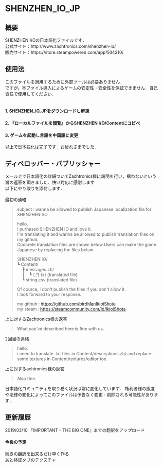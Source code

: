 # SHENZHEN_IO_JP
<h2>概要</h2>
SHENZHEN I/Oの日本語化ファイルです．<br>
公式サイト：http://www.zachtronics.com/shenzhen-io/<br>
販売サイト：https://store.steampowered.com/app/504210/</br>
<h2>使用法</h2>
このファイルを適用するために外部ツールは必要ありません．<br>
ですが，本ファイル導入によるゲームの安定性・安全性を保証できません．自己責任で使用してください．<br><br>

<h4>1. SHENZHEN_IO_JPをダウンロードし解凍</h4>
<h4>2. 『ローカルファイルを閲覧』からSHENZHEN I/O/Contentにコピペ</h4>
<h4>3. ゲームを起動し言語を中国語に変更</h4>
以上で日本語化は完了です．お疲れさまでした．
<h2>ディベロッパー・パブリッシャー</h2>
メール上で日本語化の詳細ついてZachtronics様に説明を行い，構わないという旨の返答を頂きました．快い対応に感謝します<br>
以下にやり取りを添付します．<br><br>
最初の連絡

>subject : wanna be allowed to publish Japanese localization file for SHENZHEN I/O<br>
>
>hello.<br>
>I purhased SHENZHEN IO and love it.<br>
>I'm translating it and wanna be allowed to publish translation files on my github.<br>
>Concrete translation files are shown below.Users can make the game Japanese by replacing the files below.<br>
>
>SHENZHEN IO/<br>
>┗ Content/<br>
>&nbsp;&nbsp;&nbsp;&nbsp;┣ messages.zh/<br>
>&nbsp;&nbsp;&nbsp;&nbsp;┃&nbsp;&nbsp;&nbsp;&nbsp;┗ (.*).txt (translated file)<br>
>&nbsp;&nbsp;&nbsp;&nbsp;┗ string.csv (translated file)<br>
>
>Of cource, I don't publish the files if you don't allow it.</br>
>I look forward to your response.<br>
>
>my github : https://github.com/birdManIkioiShota<br>
>my steam : https://steamcommunity.com/id/IkioiShota<br>

上に対するZachtronics様の返答

>What you’ve described here is fine with us.<br>

2回目の連絡

>hello.<br>
>i need to translate .txt files in Content/descriptions.zh/  and replace some textures in Content/textures/editor too.<br>

上に対するachtronics様の返答

>Also fine.<br>

日本語化コミュニティを取り巻く状況は常に変化しています．
権利者様の態度や法律の変化によってこのファイルは予告なく変更・削除される可能性があります．
<h2>更新履歴</h2>
2019/03/10 『IMPORTANT - THE BIG ONE』までの翻訳をアップロード
<h4>今後の予定</h4>
続きの翻訳を出来るだけ早く作る<br>
あと検証タブのテクスチャ
